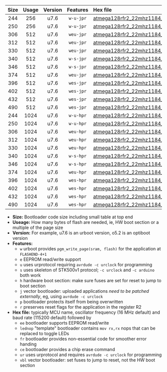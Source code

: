 |Size|Usage|Version|Features|Hex file|
|:-:|:-:|:-:|:-:|:--|
|244|256|u7.6|`w-u-jpr`|[atmega128rfr2_22mhz1184_115200bps_ur_vbl.hex](https://raw.githubusercontent.com/stefanrueger/urboot/main/atmega128rfr2_22mhz1184_115200bps_ur_vbl.hex)|
|250|256|u7.6|`w-u-jpr`|[atmega128rfr2_22mhz1184_115200bps_lednop_ur_vbl.hex](https://raw.githubusercontent.com/stefanrueger/urboot/main/atmega128rfr2_22mhz1184_115200bps_lednop_ur_vbl.hex)|
|306|512|u7.6|`weu-jpr`|[atmega128rfr2_22mhz1184_115200bps_ee_ur_vbl.hex](https://raw.githubusercontent.com/stefanrueger/urboot/main/atmega128rfr2_22mhz1184_115200bps_ee_ur_vbl.hex)|
|312|512|u7.6|`weu-jpr`|[atmega128rfr2_22mhz1184_115200bps_ee_lednop_ur_vbl.hex](https://raw.githubusercontent.com/stefanrueger/urboot/main/atmega128rfr2_22mhz1184_115200bps_ee_lednop_ur_vbl.hex)|
|330|512|u7.6|`weu-jpr`|[atmega128rfr2_22mhz1184_115200bps_ee_lednop_fr_ur_vbl.hex](https://raw.githubusercontent.com/stefanrueger/urboot/main/atmega128rfr2_22mhz1184_115200bps_ee_lednop_fr_ur_vbl.hex)|
|340|512|u7.6|`w-s-jpr`|[atmega128rfr2_22mhz1184_115200bps_vbl.hex](https://raw.githubusercontent.com/stefanrueger/urboot/main/atmega128rfr2_22mhz1184_115200bps_vbl.hex)|
|346|512|u7.6|`w-s-jpr`|[atmega128rfr2_22mhz1184_115200bps_lednop_vbl.hex](https://raw.githubusercontent.com/stefanrueger/urboot/main/atmega128rfr2_22mhz1184_115200bps_lednop_vbl.hex)|
|374|512|u7.6|`weu-jpr`|[atmega128rfr2_22mhz1184_115200bps_ee_lednop_fr_ce_ur_vbl.hex](https://raw.githubusercontent.com/stefanrueger/urboot/main/atmega128rfr2_22mhz1184_115200bps_ee_lednop_fr_ce_ur_vbl.hex)|
|396|512|u7.6|`wes-jpr`|[atmega128rfr2_22mhz1184_115200bps_ee_vbl.hex](https://raw.githubusercontent.com/stefanrueger/urboot/main/atmega128rfr2_22mhz1184_115200bps_ee_vbl.hex)|
|402|512|u7.6|`wes-jpr`|[atmega128rfr2_22mhz1184_115200bps_ee_lednop_vbl.hex](https://raw.githubusercontent.com/stefanrueger/urboot/main/atmega128rfr2_22mhz1184_115200bps_ee_lednop_vbl.hex)|
|432|512|u7.6|`wes-jpr`|[atmega128rfr2_22mhz1184_115200bps_ee_lednop_fr_vbl.hex](https://raw.githubusercontent.com/stefanrueger/urboot/main/atmega128rfr2_22mhz1184_115200bps_ee_lednop_fr_vbl.hex)|
|490|512|u7.6|`wes-jpr`|[atmega128rfr2_22mhz1184_115200bps_ee_lednop_fr_ce_vbl.hex](https://raw.githubusercontent.com/stefanrueger/urboot/main/atmega128rfr2_22mhz1184_115200bps_ee_lednop_fr_ce_vbl.hex)|
|244|1024|u7.6|`w-u-hpr`|[atmega128rfr2_22mhz1184_115200bps_ur.hex](https://raw.githubusercontent.com/stefanrueger/urboot/main/atmega128rfr2_22mhz1184_115200bps_ur.hex)|
|250|1024|u7.6|`w-u-hpr`|[atmega128rfr2_22mhz1184_115200bps_lednop_ur.hex](https://raw.githubusercontent.com/stefanrueger/urboot/main/atmega128rfr2_22mhz1184_115200bps_lednop_ur.hex)|
|306|1024|u7.6|`weu-hpr`|[atmega128rfr2_22mhz1184_115200bps_ee_ur.hex](https://raw.githubusercontent.com/stefanrueger/urboot/main/atmega128rfr2_22mhz1184_115200bps_ee_ur.hex)|
|312|1024|u7.6|`weu-hpr`|[atmega128rfr2_22mhz1184_115200bps_ee_lednop_ur.hex](https://raw.githubusercontent.com/stefanrueger/urboot/main/atmega128rfr2_22mhz1184_115200bps_ee_lednop_ur.hex)|
|330|1024|u7.6|`weu-hpr`|[atmega128rfr2_22mhz1184_115200bps_ee_lednop_fr_ur.hex](https://raw.githubusercontent.com/stefanrueger/urboot/main/atmega128rfr2_22mhz1184_115200bps_ee_lednop_fr_ur.hex)|
|340|1024|u7.6|`w-s-hpr`|[atmega128rfr2_22mhz1184_115200bps.hex](https://raw.githubusercontent.com/stefanrueger/urboot/main/atmega128rfr2_22mhz1184_115200bps.hex)|
|346|1024|u7.6|`w-s-hpr`|[atmega128rfr2_22mhz1184_115200bps_lednop.hex](https://raw.githubusercontent.com/stefanrueger/urboot/main/atmega128rfr2_22mhz1184_115200bps_lednop.hex)|
|374|1024|u7.6|`weu-hpr`|[atmega128rfr2_22mhz1184_115200bps_ee_lednop_fr_ce_ur.hex](https://raw.githubusercontent.com/stefanrueger/urboot/main/atmega128rfr2_22mhz1184_115200bps_ee_lednop_fr_ce_ur.hex)|
|396|1024|u7.6|`wes-hpr`|[atmega128rfr2_22mhz1184_115200bps_ee.hex](https://raw.githubusercontent.com/stefanrueger/urboot/main/atmega128rfr2_22mhz1184_115200bps_ee.hex)|
|402|1024|u7.6|`wes-hpr`|[atmega128rfr2_22mhz1184_115200bps_ee_lednop.hex](https://raw.githubusercontent.com/stefanrueger/urboot/main/atmega128rfr2_22mhz1184_115200bps_ee_lednop.hex)|
|432|1024|u7.6|`wes-hpr`|[atmega128rfr2_22mhz1184_115200bps_ee_lednop_fr.hex](https://raw.githubusercontent.com/stefanrueger/urboot/main/atmega128rfr2_22mhz1184_115200bps_ee_lednop_fr.hex)|
|490|1024|u7.6|`wes-hpr`|[atmega128rfr2_22mhz1184_115200bps_ee_lednop_fr_ce.hex](https://raw.githubusercontent.com/stefanrueger/urboot/main/atmega128rfr2_22mhz1184_115200bps_ee_lednop_fr_ce.hex)|

- **Size:** Bootloader code size including small table at top end
- **Useage:** How many bytes of flash are needed, ie, HW boot section or a multiple of the page size
- **Version:** For example, u7.6 is an urboot version, o5.2 is an optiboot version
- **Features:**
  + `w` urboot provides `pgm_write_page(sram, flash)` for the application at `FLASHEND-4+1`
  + `e` EEPROM read/write support
  + `u` uses urprotocol requiring `avrdude -c urclock` for programming
  + `s` uses skeleton of STK500v1 protocol; `-c urclock` and `-c arduino` both work
  + `h` hardware boot section: make sure fuses are set for reset to jump to boot section
  + `j` vector bootloader: uploaded applications *need to be patched externally*, eg, using `avrdude -c urclock`
  + `p` bootloader protects itself from being overwritten
  + `r` preserves reset flags for the application in the register R2
- **Hex file:** typically MCU name, oscillator frequency (16 MHz default) and baud rate (115200 default) followed by
  + `ee` bootloader supports EEPROM read/write
  + `lednop` "template" bootloader contains `mov rx,rx` nops that can be replaced to toggle LEDs
  + `fr` bootloader provides non-essential code for smoother error handing
  + `ce` bootloader provides a chip erase command
  + `ur` uses urprotocol and requires `avrdude -c urclock` for programming
  + `vbl` vector bootloader: set fuses to jump to reset, not the HW boot section
